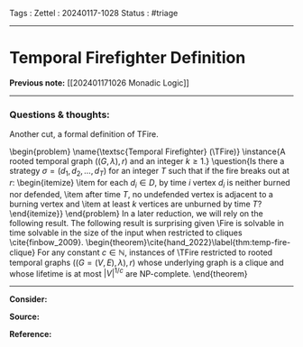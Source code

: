 Tags :
Zettel :  20240117-1028
Status : #triage 

-----

# Temporal Firefighter Definition

**Previous note:** [[202401171026 Monadic Logic]]

-----

### Questions & thoughts:

Another cut, a formal definition of TFire.

\begin{problem}
  \name{\textsc{Temporal Firefighter} (\TFire)}
  \instance{A rooted temporal graph $((G, \lambda), r)$ and an integer $k\geq 1$.}
  \question{Is there a strategy $\sigma=(d_1, d_2, \dots, d_T)$ for an integer $T$ such that if the fire breaks out at $r$:
    \begin{itemize}
        \item for each $d_i\in D,$ by time $i$ vertex $d_i$ is neither burned nor defended,
        \item after time $T$, no undefended vertex is adjacent to a burning vertex and
        \item at least $k$ vertices are unburned by time $T$?
    \end{itemize}}
\end{problem}
In a later reduction, we will rely on the following result.
The following result is surprising given \Fire is solvable in time solvable in the size of the input when restricted to cliques \cite{finbow_2009}.
\begin{theorem}\cite{hand_2022}\label{thm:temp-fire-clique}
    For any constant $c\in\mathbb{N}$, instances of \TFire restricted to rooted temporal graphs $((G=(V, E), \lambda), r)$ whose underlying graph is a clique and whose lifetime is at most $|V|^{1/c}$ are NP-complete.
\end{theorem}

-----
 
**Consider:**


**Source:** 


**Reference:** 
